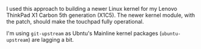 I used this approach to building a newer Linux kernel for my Lenovo ThinkPad X1 Carbon 5th generation (X1C5). The newer kernel module, with the patch, should make the touchpad fully operational.

I'm using `git-upstream` as Ubntu's Mainline kernel packages (`ubuntu-upstream`) are lagging a bit.
